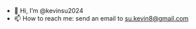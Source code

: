 - 👋 Hi, I’m @kevinsu2024
- 📫 How to reach me: send an email to su.kevin8@gmail.com

<!---
kevinsu2024/kevinsu2024 is a ✨ special ✨ repository because its `README.md` (this file) appears on your GitHub profile.
You can click the Preview link to take a look at your changes.
--->
